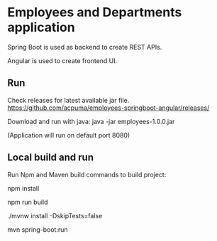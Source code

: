 # Employees and Departments application

Spring Boot is used as backend to create REST APIs.

Angular is used to create frontend UI.  

## Run
Check releases for latest available jar file. 
https://github.com/acpuma/employees-springboot-angular/releases/

Download and run with java:
java -jar employees-1.0.0.jar

(Application will run on default port 8080)

## Local build and run
Run Npm and Maven build commands to build project:

npm install 

npm run build 

./mvnw install -DskipTests=false

mvn spring-boot:run
